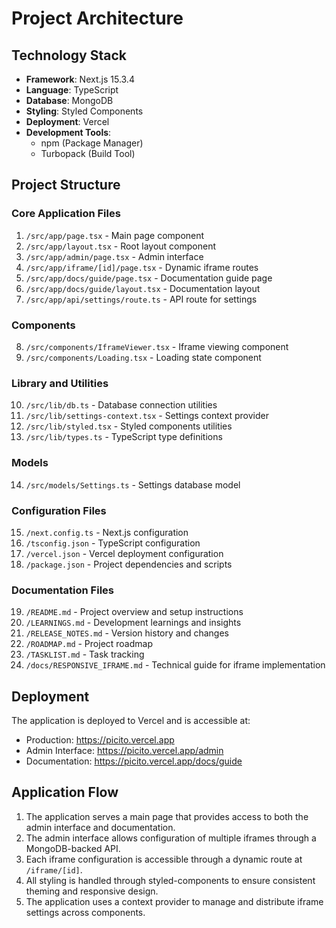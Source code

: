 # Project Architecture

## Technology Stack

- **Framework**: Next.js 15.3.4
- **Language**: TypeScript
- **Database**: MongoDB
- **Styling**: Styled Components
- **Deployment**: Vercel
- **Development Tools**:
  - npm (Package Manager)
  - Turbopack (Build Tool)

## Project Structure

### Core Application Files
1. `/src/app/page.tsx` - Main page component
2. `/src/app/layout.tsx` - Root layout component
3. `/src/app/admin/page.tsx` - Admin interface
4. `/src/app/iframe/[id]/page.tsx` - Dynamic iframe routes
5. `/src/app/docs/guide/page.tsx` - Documentation guide page
6. `/src/app/docs/guide/layout.tsx` - Documentation layout
7. `/src/app/api/settings/route.ts` - API route for settings

### Components
8. `/src/components/IframeViewer.tsx` - Iframe viewing component
9. `/src/components/Loading.tsx` - Loading state component

### Library and Utilities
10. `/src/lib/db.ts` - Database connection utilities
11. `/src/lib/settings-context.tsx` - Settings context provider
12. `/src/lib/styled.tsx` - Styled components utilities
13. `/src/lib/types.ts` - TypeScript type definitions

### Models
14. `/src/models/Settings.ts` - Settings database model

### Configuration Files
15. `/next.config.ts` - Next.js configuration
16. `/tsconfig.json` - TypeScript configuration
17. `/vercel.json` - Vercel deployment configuration
18. `/package.json` - Project dependencies and scripts

### Documentation Files
19. `/README.md` - Project overview and setup instructions
20. `/LEARNINGS.md` - Development learnings and insights
21. `/RELEASE_NOTES.md` - Version history and changes
22. `/ROADMAP.md` - Project roadmap
23. `/TASKLIST.md` - Task tracking
24. `/docs/RESPONSIVE_IFRAME.md` - Technical guide for iframe implementation

## Deployment

The application is deployed to Vercel and is accessible at:
- Production: https://picito.vercel.app
- Admin Interface: https://picito.vercel.app/admin
- Documentation: https://picito.vercel.app/docs/guide

## Application Flow

1. The application serves a main page that provides access to both the admin interface and documentation.
2. The admin interface allows configuration of multiple iframes through a MongoDB-backed API.
3. Each iframe configuration is accessible through a dynamic route at `/iframe/[id]`.
4. All styling is handled through styled-components to ensure consistent theming and responsive design.
5. The application uses a context provider to manage and distribute iframe settings across components.

